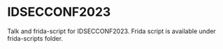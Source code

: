 # IDSECCONF2023
 Talk and frida-script for IDSECCONF2023. Frida script is available under frida-scripts folder.
